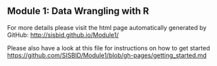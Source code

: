 ## Module 1: Data Wrangling with R 

For more details please visit the html page automatically generated by GitHub: http://sisbid.github.io/Module1/

Please also have a look at this file for instructions on how to get started
https://github.com/SISBID/Module1/blob/gh-pages/getting_started.md